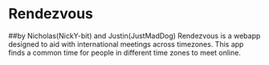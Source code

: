 # Rendezvous
##by Nicholas(NickY-bit) and Justin(JustMadDog)
Rendezvous is a webapp designed to aid with international meetings across timezones. This app finds a common time for people in different time zones to meet online.
